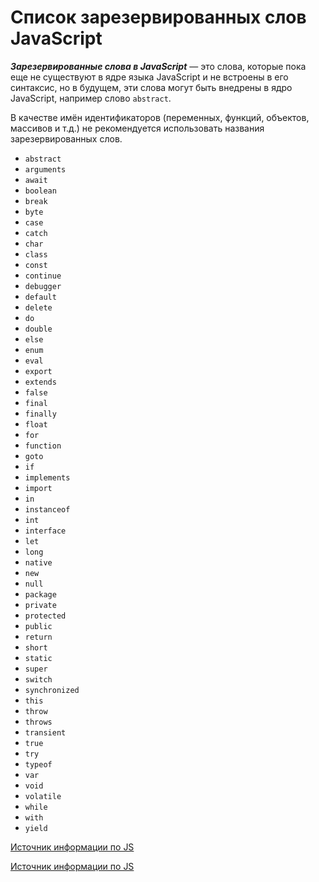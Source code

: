 # **Список зарезервированных слов JavaScript**

**_Зарезервированные слова в JavaScript_** — это слова, которые пока еще не существуют в ядре языка JavaScript и не встроены в его синтаксис, но в будущем, эти слова могут быть внедрены в ядро JavaScript, например слово `abstract`.

В качестве имён идентификаторов (переменных, функций, объектов, массивов и т.д.) не рекомендуется использовать названия зарезервированных слов.

- `abstract`
- `arguments`
- `await`
- `boolean`
- `break`
- `byte`
- `case`
- `catch`
- `char`
- `class`
- `const`
- `continue`
- `debugger`
- `default`
- `delete`
- `do`
- `double`
- `else`
- `enum`
- `eval`
- `export`
- `extends`
- `false`
- `final`
- `finally`
- `float`
- `for`
- `function`
- `goto`
- `if`
- `implements`
- `import`
- `in`
- `instanceof`
- `int`
- `interface`
- `let`
- `long`
- `native`
- `new`
- `null`
- `package`
- `private`
- `protected`
- `public`
- `return`
- `short`
- `static`
- `super`
- `switch`
- `synchronized`
- `this`
- `throw`
- `throws`
- `transient`
- `true`
- `try`
- `typeof`
- `var`
- `void`
- `volatile`
- `while`
- `with`
- `yield`

[Источник информации по JS](https://gabdrahimov.ru/javascript-zarezervirovannye-slova)

[Источник информации по JS](https://www.w3schools.com/js/js_reserved.asp)
